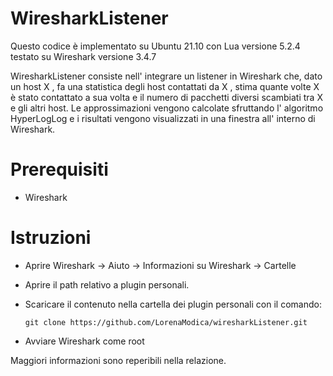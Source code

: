 # WiresharkListener
Questo codice è implementato su Ubuntu 21.10 con Lua versione 5.2.4 testato su Wireshark versione 3.4.7 

WiresharkListener consiste nell' integrare un listener in Wireshark che, dato un host X , fa una statistica degli host contattati da X , stima quante volte X è stato contattato a sua volta e il numero di pacchetti diversi scambiati tra X e gli altri host.
Le approssimazioni vengono calcolate sfruttando l' algoritmo HyperLogLog e i risultati vengono visualizzati in una finestra all' interno di Wireshark.

# Prerequisiti

* Wireshark

# Istruzioni

* Aprire Wireshark -> Aiuto -> Informazioni su Wireshark -> Cartelle
* Aprire il path relativo a plugin personali.
* Scaricare il contenuto nella cartella dei plugin personali con il comando: 
  
  ```
  git clone https://github.com/LorenaModica/wiresharkListener.git
  
  ```
* Avviare Wireshark come root

Maggiori informazioni sono reperibili nella relazione.

